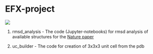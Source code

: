 # EFX-project

![](https://lh4.googleusercontent.com/aX9zZpCbBjtxh137_MXag4kbHZlDECzjMiaBxgSd3wSmE6yUQooZEfHsRQWRo4TNknKnWQfAaBtFIYdM5uJnq5xWythfAbLHpGzkBwQV)

1. rmsd_analysis - The code (Jupyter-notebooks) for rmsd analysis of available structures for the [Nature paper](https://www.nature.com/articles/nature20571)

2. uc_builder - The code for creation of 3x3x3 unit cell from the pdb
